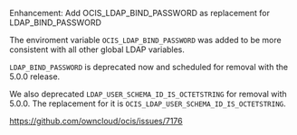 Enhancement: Add OCIS_LDAP_BIND_PASSWORD as replacement for LDAP_BIND_PASSWORD

The enviroment variable `OCIS_LDAP_BIND_PASSWORD` was added to be more consistent with all
other global LDAP variables.

`LDAP_BIND_PASSWORD` is deprecated now and scheduled for removal with the 5.0.0 release.

We also deprecated `LDAP_USER_SCHEMA_ID_IS_OCTETSTRING` for removal with 5.0.0.
The replacement for it is `OCIS_LDAP_USER_SCHEMA_ID_IS_OCTETSTRING`.

https://github.com/owncloud/ocis/issues/7176
